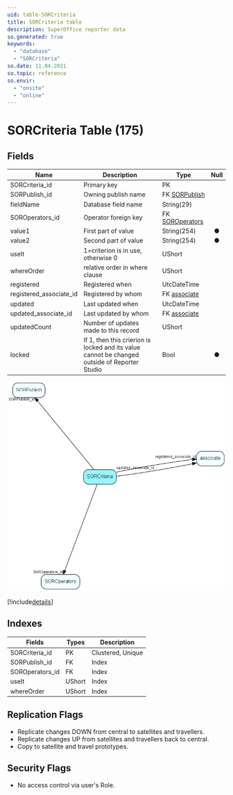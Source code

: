```yaml
---
uid: table-SORCriteria
title: SORCriteria table
description: SuperOffice reporter data
so.generated: true
keywords:
  - "database"
  - "SORCriteria"
so.date: 11.04.2021
so.topic: reference
so.envir:
  - "onsite"
  - "online"
---
```


# SORCriteria Table (175)

## Fields

| Name | Description | Type | Null |
|------|-------------|------|:----:|
|SORCriteria\_id|Primary key|PK| |
|SORPublish\_id|Owning publish name|FK [SORPublish](sorpublish.md)| |
|fieldName|Database field name|String(29)| |
|SOROperators\_id|Operator foreign key|FK [SOROperators](soroperators.md)| |
|value1|First part of value|String(254)|&#x25CF;|
|value2|Second part of value|String(254)|&#x25CF;|
|useIt|1=criterion is in use, otherwise 0|UShort| |
|whereOrder|relative order in where clause|UShort| |
|registered|Registered when|UtcDateTime| |
|registered\_associate\_id|Registered by whom|FK [associate](associate.md)| |
|updated|Last updated when|UtcDateTime| |
|updated\_associate\_id|Last updated by whom|FK [associate](associate.md)| |
|updatedCount|Number of updates made to this record|UShort| |
|locked|If 1, then this crierion is locked and its value cannot be changed outside of Reporter Studio|Bool|&#x25CF;|


![SORCriteria table relationship diagram](./media/SORCriteria.png)

[!include[details](./includes/sorcriteria.md)]

## Indexes

| Fields | Types | Description |
|--------|-------|-------------|
|SORCriteria\_id |PK |Clustered, Unique |
|SORPublish\_id |FK |Index |
|SOROperators\_id |FK |Index |
|useIt |UShort |Index |
|whereOrder |UShort |Index |

## Replication Flags

* Replicate changes DOWN from central to satellites and travellers.
* Replicate changes UP from satellites and travellers back to central.
* Copy to satellite and travel prototypes.

## Security Flags

* No access control via user's Role.

